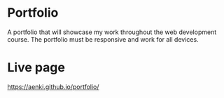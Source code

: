 # Portfolio
A portfolio that will showcase my work throughout the web development course. The portfolio must be responsive and work for all devices.


# Live page
https://aenki.github.io/portfolio/
